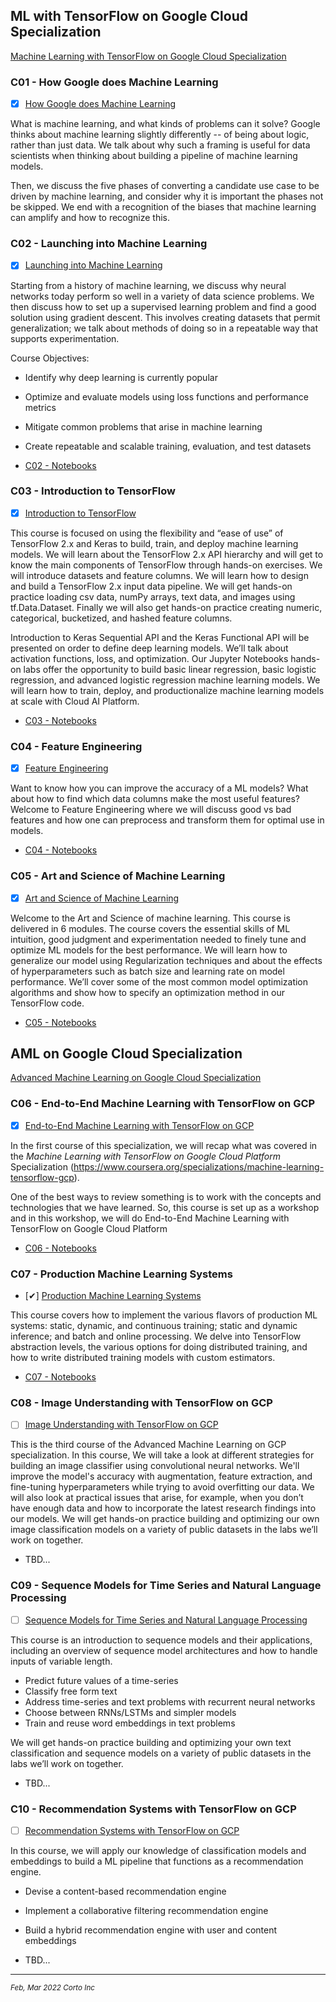 ## ML with TensorFlow on Google Cloud Specialization

[Machine Learning with TensorFlow on Google Cloud Specialization](https://www.coursera.org/specializations/machine-learning-tensorflow-gcp)

### C01 - How Google does Machine Learning
 - [x] [How Google does Machine Learning](https://www.coursera.org/learn/google-machine-learning?specialization=machine-learning-tensorflow-gcp)

 What is machine learning, and what kinds of problems can it solve? Google thinks about machine learning slightly differently -- of being about logic, rather than just data. We talk about why such a framing is useful for data scientists when thinking about building a pipeline of machine learning models.

Then, we discuss the five phases of converting a candidate use case to be driven by machine learning, and consider why it is important the phases not be skipped. We end with a recognition of the biases that machine learning can amplify and how to recognize this.

### C02 - Launching into Machine Learning
 - [x] [Launching into Machine Learning](https://www.coursera.org/learn/launching-machine-learning?specialization=machine-learning-tensorflow-gcp)

Starting from a history of machine learning, we discuss why neural networks today perform so well in a variety of data science problems. We then discuss how to set up a supervised learning problem and find a good solution using gradient descent. This involves creating datasets that permit generalization; we talk about methods of doing so in a repeatable way that supports experimentation.

Course Objectives:
  - Identify why deep learning is currently popular
  - Optimize and evaluate models using loss functions and performance metrics
  - Mitigate common problems that arise in machine learning
  - Create repeatable and scalable training, evaluation, and test datasets

- [C02 - Notebooks](https://github.com/pascal-p/ML_wtih_TF_GCP/blob/main/C02)


### C03 - Introduction to TensorFlow

- [x] [Introduction to TensorFlow](https://www.coursera.org/learn/intro-tensorflow?specialization=machine-learning-tensorflow-gcp)

This course is focused on using the flexibility and “ease  of use” of TensorFlow 2.x and Keras to build, train, and deploy machine learning models.  We will learn about the TensorFlow 2.x API hierarchy and will get to know the main components of TensorFlow through hands-on exercises.  We will introduce datasets and feature columns. We will learn how to design and build a TensorFlow 2.x input data pipeline. We will get hands-on practice loading csv data, numPy arrays, text data, and images using tf.Data.Dataset. Finally we will also get hands-on practice creating numeric, categorical, bucketized, and hashed feature columns.

Introduction to Keras Sequential API and the Keras Functional API will be presented on order to define deep learning models. We’ll talk about activation functions, loss, and optimization. Our Jupyter Notebooks hands-on labs offer the opportunity to build basic linear regression, basic logistic regression, and advanced logistic regression machine learning models. We will learn how to train, deploy, and productionalize machine learning models at scale with Cloud AI Platform.

- [C03 - Notebooks](https://github.com/pascal-p/ML_wtih_TF_GCP/blob/main/C03)

### C04 - Feature Engineering

- [x] [Feature Engineering](https://www.coursera.org/learn/feature-engineering?specialization=machine-learning-tensorflow-gcp)

Want to know how you can improve the accuracy of a ML models? What about how to find which data columns make the most useful features? Welcome to Feature Engineering where we will discuss good vs bad features and how one can preprocess and transform them for optimal use in models.

- [C04 - Notebooks](https://github.com/pascal-p/ML_wtih_TF_GCP/blob/main/C04)

### C05 - Art and Science of Machine Learning

- [x] [Art and Science of Machine Learning](https://www.coursera.org/learn/art-science-ml?specialization=machine-learning-tensorflow-gcp)

Welcome to the Art and Science of machine learning. This course is delivered in 6 modules. The course covers the essential skills of ML intuition, good judgment and experimentation needed to finely tune and optimize ML models for the best performance. We will learn how to generalize our model using Regularization techniques and about the effects of hyperparameters such as batch size and learning rate on model performance.  We’ll cover some of the most common model optimization algorithms and show how to specify an optimization method in our TensorFlow code.

- [C05 - Notebooks](https://github.com/pascal-p/ML_wtih_TF_GCP/blob/main/C05)

## AML on Google Cloud Specialization

[Advanced Machine Learning on Google Cloud Specialization](https://www.coursera.org/specializations/advanced-machine-learning-tensorflow-gcp)

### C06 - End-to-End Machine Learning with TensorFlow on GCP

 - [x] [End-to-End Machine Learning with TensorFlow on GCP](https://www.coursera.org/learn/end-to-end-ml-tensorflow-gcp)

 In the first course of this specialization, we will recap what was covered in the *Machine Learning with TensorFlow on Google Cloud Platform* Specialization (https://www.coursera.org/specializations/machine-learning-tensorflow-gcp).

One of the best ways to review something is to work with the concepts and technologies that we have learned.
So, this course is set up as a workshop and in this workshop, we will do End-to-End Machine Learning with TensorFlow on Google Cloud Platform

- [C06 - Notebooks](https://github.com/pascal-p/ML_wtih_TF_GCP/blob/main/C06)


### C07 - Production Machine Learning Systems
 - [✔] [Production Machine Learning Systems](https://www.coursera.org/learn/gcp-production-ml-systems)

This course covers how to implement the various flavors of production ML systems: static, dynamic, and continuous training; static and dynamic inference; and batch and online processing.
We delve into TensorFlow abstraction levels, the various options for doing distributed training, and how to write distributed training models with custom estimators.

 - [C07 - Notebooks](https://github.com/pascal-p/ML_wtih_TF_GCP/blob/main/C07)


### C08 - Image Understanding with TensorFlow on GCP

 - [ ] [Image Understanding with TensorFlow on GCP](https://www.coursera.org/learn/image-understanding-tensorflow-gcp)

This is the third course of the Advanced Machine Learning on GCP specialization.
In this course, We will take a look at different strategies for building an image classifier using convolutional neural networks. We'll improve the model's accuracy with augmentation, feature extraction, and fine-tuning hyperparameters while trying to avoid overfitting our data. We will also look at practical issues that arise, for example, when you don’t have enough data and how to incorporate the latest research findings into our models.
We will get hands-on practice building and optimizing our own image classification models on a variety of public datasets in the labs we’ll work on together.
 - TBD...


### C09 - Sequence Models for Time Series and Natural Language Processing

 - [ ] [Sequence Models for Time Series and Natural Language Processing](https://www.coursera.org/learn/sequence-models-tensorflow-gcp)

This course is an introduction to sequence models and their applications, including an overview of sequence model architectures and how to handle inputs of variable length.
  -  Predict future values of a time-series
  -  Classify free form text
  -  Address time-series and text problems with recurrent neural networks
  -  Choose between RNNs/LSTMs and simpler models
  -  Train and reuse word embeddings in text problems

We will get hands-on practice building and optimizing your own text classification and sequence models on a variety of public datasets in the labs we’ll work on together.

 - TBD...


### C10 - Recommendation Systems with TensorFlow on GCP

 - [ ] [Recommendation Systems with TensorFlow on GCP](https://www.coursera.org/learn/recommendation-models-gcp)

In this course, we will apply our knowledge of classification models and embeddings to build a ML pipeline that functions as a recommendation engine.
  -  Devise a content-based recommendation engine
  -  Implement a collaborative filtering recommendation engine
  -  Build a hybrid recommendation engine with user and content embeddings

 - TBD...

<hr />
<p><sub><em>Feb, Mar 2022 Corto Inc</sub></em></p>
